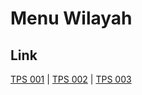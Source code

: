 # Menu Wilayah

## Link

[TPS 001](https://github.com/gigit-pemilu/pemilu-2024-76-sulawesi-barat/tree/main/pilpres/hitung-suara/sub/76-sulawesi-barat/sub/03-mamasa/sub/11-bambang/sub/2014-bambang-timur/sub/001-tps)
 | 
[TPS 002](https://github.com/gigit-pemilu/pemilu-2024-76-sulawesi-barat/tree/main/pilpres/hitung-suara/sub/76-sulawesi-barat/sub/03-mamasa/sub/11-bambang/sub/2014-bambang-timur/sub/002-tps)
 | 
[TPS 003](https://github.com/gigit-pemilu/pemilu-2024-76-sulawesi-barat/tree/main/pilpres/hitung-suara/sub/76-sulawesi-barat/sub/03-mamasa/sub/11-bambang/sub/2014-bambang-timur/sub/003-tps)

